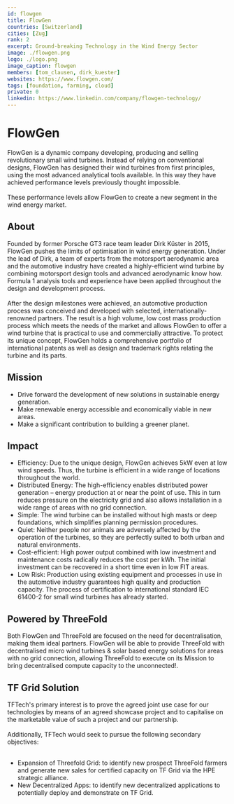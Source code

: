 ```yaml
---
id: flowgen
title: FlowGen
countries: [Switzerland]
cities: [Zug]
rank: 2
excerpt: Ground-breaking Technology in the Wind Energy Sector
image: ./flowgen.png
logo: ./logo.png
image_caption: flowgen
members: [tom_clausen, dirk_kuester]
websites: https://www.flowgen.com/
tags: [foundation, farming, cloud]
private: 0
linkedin: https://www.linkedin.com/company/flowgen-technology/
---
```


# FlowGen

FlowGen is a dynamic company developing, producing and selling revolutionary small wind turbines. Instead of relying on conventional designs, FlowGen has designed their wind turbines from first principles, using the most advanced analytical tools available. In this way they have achieved performance levels previously thought impossible.
<br/>
<br/>
These performance levels allow FlowGen to create a new segment in the wind energy market.

## About

Founded by former Porsche GT3 race team leader Dirk Küster in 2015, FlowGen pushes the limits of optimisation in wind energy generation. Under the lead of Dirk, a team of experts from the motorsport aerodynamic area and the automotive industry have created a highly-efficient wind turbine by combining motorsport design tools and advanced aerodynamic know how. Formula 1 analysis tools and experience have been applied throughout the design and development process.
<br/>
<br/>
After the design milestones were achieved, an automotive production process was conceived and developed with selected, internationally-renowned partners. The result is a high volume, low cost mass production process which meets the needs of the market and allows FlowGen to offer a wind turbine that is practical to use and commercially attractive. To protect its unique concept, FlowGen holds a comprehensive portfolio of international patents as well as design and trademark rights relating the turbine and its parts.

## Mission

- Drive forward the development of new solutions in sustainable energy generation.
- Make renewable energy accessible and economically viable in new areas.
- Make a significant contribution to building a greener planet.

## Impact

- Efficiency: Due to the unique design, FlowGen achieves 5kW even at low wind speeds. Thus, the turbine is efficient in a wide range of locations throughout the world. 
- Distributed Energy: The high-efficiency enables distributed power generation – energy production at or near the point of use. This in turn reduces pressure on the electricity grid and also allows installation in a wide range of areas with no grid connection.
- Simple: The wind turbine can be installed without high masts or deep foundations, which simplifies planning permission procedures.
- Quiet: Neither people nor animals are adversely affected by the operation of the turbines, so they are perfectly suited to both urban and natural environments.
- Cost-efficient: High power output combined with low investment and maintenance costs radically reduces the cost per kWh. The initial investment can be recovered in a short time even in low FIT areas.
- Low Risk: Production using existing equipment and processes in use in the automotive industry guarantees high quality and production capacity. The process of certification to international standard IEC 61400-2 for small wind turbines has already started.

## Powered by ThreeFold

Both FlowGen and ThreeFold are focused on the need for decentralisation, making them ideal partners. FlowGen will be able to provide ThreeFold with decentralised micro wind turbines & solar based energy solutions for areas with no grid connection, allowing ThreeFold to execute on its Mission to bring decentralised compute capacity to the unconnected!. 

## TF Grid Solution

TFTech's primary interest is to prove the agreed joint use case for our technologies by means of an agreed showcase project and to capitalise on the marketable value of such a project and our partnership.
<br/>
<br/>
Additionally, TFTech would seek to pursue the following secondary objectives:
<br/>
<br/>

- Expansion of Threefold Grid: to identify new prospect ThreeFold farmers and generate new sales for certified capacity on TF Grid via the HPE strategic alliance.
- New Decentralized Apps: to identify new decentralized applications to potentially deploy and demonstrate on TF Grid.

<!-- ### Roadmap

Planning for the deployment of a joint showcase to demonstrate the viability and integration of our technologies.
Pursuing joint sales opportunities for the deployment of our decentralized renewable power + decentralized IT proposition -->
